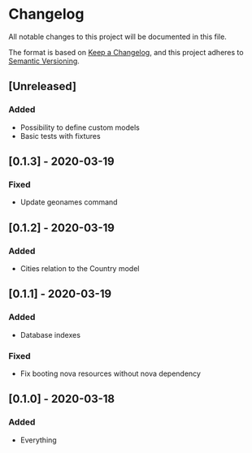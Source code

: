 # Changelog

All notable changes to this project will be documented in this file.

The format is based on [Keep a Changelog](https://keepachangelog.com/en/1.0.0/),
and this project adheres to [Semantic Versioning](https://semver.org/spec/v2.0.0.html).

## [Unreleased]
### Added
- Possibility to define custom models
- Basic tests with fixtures

## [0.1.3] - 2020-03-19
### Fixed
- Update geonames command

## [0.1.2] - 2020-03-19
### Added
- Cities relation to the Country model

## [0.1.1] - 2020-03-19
### Added
- Database indexes

### Fixed
- Fix booting nova resources without nova dependency

## [0.1.0] - 2020-03-18
### Added
- Everything
